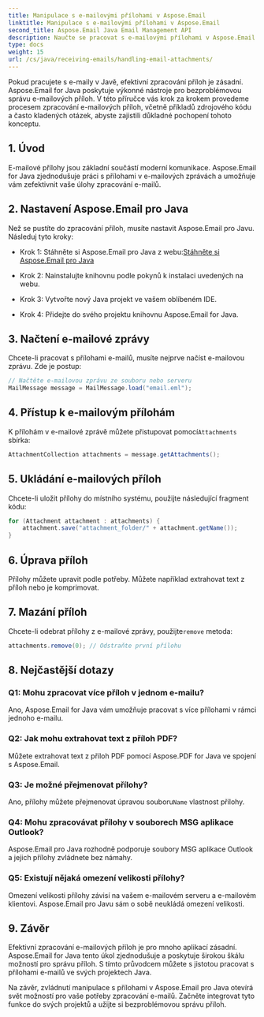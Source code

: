 ```yaml
---
title: Manipulace s e-mailovými přílohami v Aspose.Email
linktitle: Manipulace s e-mailovými přílohami v Aspose.Email
second_title: Aspose.Email Java Email Management API
description: Naučte se pracovat s e-mailovými přílohami v Aspose.Email pro Java. Podrobný průvodce se zdrojovým kódem a často kladenými dotazy pro efektivní správu e-mailových příloh.
type: docs
weight: 15
url: /cs/java/receiving-emails/handling-email-attachments/
---
```


Pokud pracujete s e-maily v Javě, efektivní zpracování příloh je zásadní. Aspose.Email for Java poskytuje výkonné nástroje pro bezproblémovou správu e-mailových příloh. V této příručce vás krok za krokem provedeme procesem zpracování e-mailových příloh, včetně příkladů zdrojového kódu a často kladených otázek, abyste zajistili důkladné pochopení tohoto konceptu.

## 1. Úvod

E-mailové přílohy jsou základní součástí moderní komunikace. Aspose.Email for Java zjednodušuje práci s přílohami v e-mailových zprávách a umožňuje vám zefektivnit vaše úlohy zpracování e-mailů.

## 2. Nastavení Aspose.Email pro Java

Než se pustíte do zpracování příloh, musíte nastavit Aspose.Email pro Javu. Následuj tyto kroky:

-  Krok 1: Stáhněte si Aspose.Email pro Java z webu:[Stáhněte si Aspose.Email pro Java](https://releases.aspose.com/email/java/)

- Krok 2: Nainstalujte knihovnu podle pokynů k instalaci uvedených na webu.

- Krok 3: Vytvořte nový Java projekt ve vašem oblíbeném IDE.

- Krok 4: Přidejte do svého projektu knihovnu Aspose.Email for Java.

## 3. Načtení e-mailové zprávy

Chcete-li pracovat s přílohami e-mailů, musíte nejprve načíst e-mailovou zprávu. Zde je postup:

```java
// Načtěte e-mailovou zprávu ze souboru nebo serveru
MailMessage message = MailMessage.load("email.eml");
```

## 4. Přístup k e-mailovým přílohám

 K přílohám v e-mailové zprávě můžete přistupovat pomocí`Attachments` sbírka:

```java
AttachmentCollection attachments = message.getAttachments();
```

## 5. Ukládání e-mailových příloh

Chcete-li uložit přílohy do místního systému, použijte následující fragment kódu:

```java
for (Attachment attachment : attachments) {
    attachment.save("attachment_folder/" + attachment.getName());
}
```

## 6. Úprava příloh

Přílohy můžete upravit podle potřeby. Můžete například extrahovat text z příloh nebo je komprimovat.

## 7. Mazání příloh

 Chcete-li odebrat přílohy z e-mailové zprávy, použijte`remove` metoda:

```java
attachments.remove(0); // Odstraňte první přílohu
```

## 8. Nejčastější dotazy

### Q1: Mohu zpracovat více příloh v jednom e-mailu?

Ano, Aspose.Email for Java vám umožňuje pracovat s více přílohami v rámci jednoho e-mailu.

### Q2: Jak mohu extrahovat text z příloh PDF?

Můžete extrahovat text z příloh PDF pomocí Aspose.PDF for Java ve spojení s Aspose.Email.

### Q3: Je možné přejmenovat přílohy?

 Ano, přílohy můžete přejmenovat úpravou souboru`Name` vlastnost přílohy.

### Q4: Mohu zpracovávat přílohy v souborech MSG aplikace Outlook?

Aspose.Email pro Java rozhodně podporuje soubory MSG aplikace Outlook a jejich přílohy zvládnete bez námahy.

### Q5: Existují nějaká omezení velikosti přílohy?

Omezení velikosti přílohy závisí na vašem e-mailovém serveru a e-mailovém klientovi. Aspose.Email pro Javu sám o sobě neukládá omezení velikosti.

## 9. Závěr

Efektivní zpracování e-mailových příloh je pro mnoho aplikací zásadní. Aspose.Email for Java tento úkol zjednodušuje a poskytuje širokou škálu možností pro správu příloh. S tímto průvodcem můžete s jistotou pracovat s přílohami e-mailů ve svých projektech Java.

Na závěr, zvládnutí manipulace s přílohami v Aspose.Email pro Java otevírá svět možností pro vaše potřeby zpracování e-mailů. Začněte integrovat tyto funkce do svých projektů a užijte si bezproblémovou správu příloh.